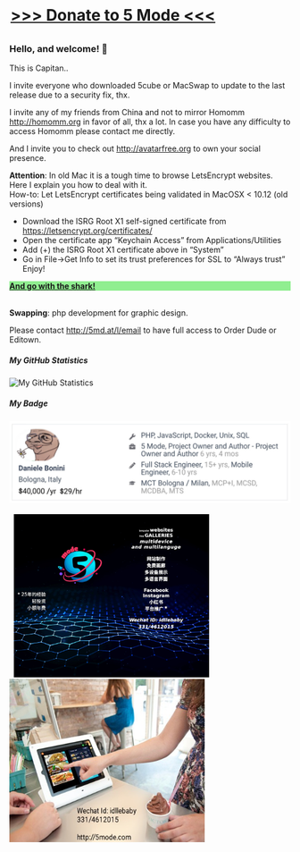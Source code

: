 <div style="width:500px; margin:auto; margin-top:0px; position:relative; top:-10px;">
	<H1><a href="http://5md.at/l/dona1" targt="_blank">&gt;&gt;&gt;&nbsp;Donate to 5 Mode&nbsp;&lt;&lt;&lt;</a></H1>
</div>

### Hello, and welcome! 👋
This is Capitan..  

I invite everyone who downloaded 5cube or MacSwap to update to the last release due to a security fix, thx.

I invite any of my friends from China and not to mirror Homomm http://homomm.org in favor of all, thx a lot. In case you have any difficulty to access Homomm please contact me directly.

And I invite you to check out http://avatarfree.org to own your social presence.

<b>Attention</b>: In old Mac it is a tough time to browse LetsEncrypt websites. Here I explain you how to deal with it.  
How-to: Let LetsEncrypt certificates being validated in MacOSX < 10.12 (old versions)  
- Download the ISRG Root X1 self-signed certificate from https://letsencrypt.org/certificates/  
- Open the certificate app “Keychain Access” from Applications/Utilities  
- Add (+) the ISRG Root X1 certificate above in “System”  
- Go in File->Get Info to set its trust preferences for SSL to “Always trust”  
Enjoy!

<div style="font-weight:900;color:blue;background-color:lightgreen;">
<a href="https://m.do.co/c/c85e9d7bd946" style="font-weight:900" target="_blank"><b>And go with the shark!</b></a><br>
</div>	

<br>

<b>Swapping</b>: php development for graphic design.  
  
Please contact <a href="http://5md.at/l/email">http://5md.at/l/email</a> to have full access to Order Dude or Editown.  

##### My GitHub Statistics

![My GitHub Statistics](https://github-readme-stats.vercel.app/api?username=par7133&show_icons=true&count_private=true&hide_title=true)  

##### My Badge
<img src="/badge_github.jpg"><br><br>
&nbsp;&nbsp;<a href="http://demo.5mode.com"><img src="/wechat1_lo.jpg" width="350"></a>&nbsp;&nbsp;&nbsp;&nbsp;&nbsp;&nbsp;&nbsp;<a href="http://orderdu.de"><img src="/orderdude_ad_lo.jpeg" width="350" height="292"></a>


   

